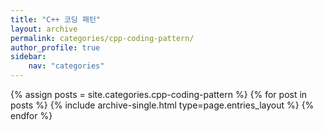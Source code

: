 ```yaml
---
title: "C++ 코딩 패턴"
layout: archive
permalink: categories/cpp-coding-pattern/
author_profile: true
sidebar: 
    nav: "categories"
---
```


{% assign posts = site.categories.cpp-coding-pattern %}
{% for post in posts %} {% include archive-single.html type=page.entries_layout %} {% endfor %}